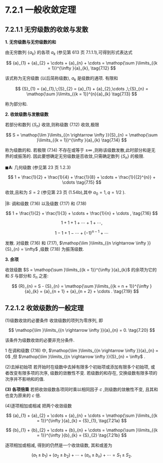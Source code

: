 # 7.2.1 一般收敛定理

## 7.2.1.1 无穷级数的收敛与发散

**1. 无穷级数与无穷级数的和**

由无穷数列 $\left\{  {a}_{k}\right\}$ 的各项 ${a}_{k}$ (参见第 613 页 7.1.1.1),可得到形式表达式

$$
{a}_{1} + {a}_{2} + \cdots  + {a}_{n} + \cdots  = \mathop{\sum }\limits_{{k = 1}}^{\infty }{a}_{k}, \tag{7.12}
$$

该式称为无穷级数 (以后简称级数), ${a}_{k}$ 是级数的通项. 有限和

$$
{S}_{1} = {a}_{1},\;{S}_{2} = {a}_{1} + {a}_{2},\cdots ,\;{S}_{n} = \mathop{\sum }\limits_{{k = 1}}^{n}{a}_{k} \tag{7.13}
$$

称为部分和.

**2. 收敛级数与发散级数**

若部分和数列 $\left\{  {S}_{n}\right\}$ 收敛,则称级数 (7.12) 收敛,极限

$$
S = \mathop{\lim }\limits_{{n \rightarrow  \infty }}{S}_{n} = \mathop{\sum }\limits_{{k = 1}}^{\infty }{a}_{k} \tag{7.14}
$$

称为级数的和. 若极限 (7.14) 不存在或等于 $\pm  \infty$ ,则称该级数发散,此时部分和是无界的或振荡的. 因此要想确定无穷级数是否收敛,只需确定数列 $\left\{  {S}_{n}\right\}$ 的极限.

$\blacksquare \mathbf{A}$: 几何级数 (参见第 23 页 1.2.3)

$$
1 + \frac{1}{2} + \frac{1}{4} + \frac{1}{8} + \cdots  + \frac{1}{{2}^{n}} + \cdots  \tag{7.15}
$$

收敛,且和为 $S = 2$ (参见第 23 页 (1.54b),其中 ${a}_{0} = 1, q = 1/2$ ).

|B: 调和级数 (7.16) 以及级数 (7.17) 和 (7.18)

$$
1 + \frac{1}{2} + \frac{1}{3} + \cdots  + \frac{1}{n} + \cdots , \tag{7.16}
$$

$$
1 + 1 + 1 + \cdots  + 1 + \cdots , \tag{7.17}
$$

$$
1 - 1 + 1 - \cdots  + {\left( -1\right) }^{n - 1} + \cdots  \tag{7.18}
$$

发散. 对级数 (7.16) 和 (7.17), $\mathop{\lim }\limits_{{n \rightarrow  \infty }}{S}_{n} = \infty$ ,级数 (7.18) 为振荡级数.

**3. 余项**

收敛级数 $S = \mathop{\sum }\limits_{{k = 1}}^{\infty }{a}_{k}$ 的余项为它的和 $S$ 与部分和 ${S}_{n}$ 之差:

$$
{R}_{n} = S - {S}_{n} = \mathop{\sum }\limits_{{k = n + 1}}^{\infty }{a}_{k} = {a}_{n + 1} + {a}_{n + 2} + \cdots . \tag{7.19}
$$

## 7.2.1.2 收敛级数的一般定理

(1)级数收敛的必要条件 收敛级数的项列为零序列, 即

$$
\mathop{\lim }\limits_{{n \rightarrow  \infty }}{a}_{n} = 0. \tag{7.20}
$$

该条件为级数收敛的必要非充分条件.

1 在调和级数 (7.16) 中, $\mathop{\lim }\limits_{{n \rightarrow  \infty }}{a}_{n} = 0$ ,但 $\mathop{\lim }\limits_{{n \rightarrow  \infty }}{S}_{n} = \infty$ .

(2)去掉初始项 若开始时在级数中去掉有限多个初始项或添加有限多个初始项, 或者改变有限多项的次序, 级数的敛散性不变. 若级数的和存在, 交换级数有限多项的次序并不影响和的值.

**(3) 各项倍乘** 若把收敛级数各项同时乘以相同因子 $c$ ,则级数的敛散性不变, 且其和也变为原来的 $c$ 倍.

(4)逐项相加或相减 把两个收敛级数

$$
{a}_{1} + {a}_{2} + \cdots  + {a}_{n} + \cdots  = \mathop{\sum }\limits_{{k = 1}}^{\infty }{a}_{k} = {S}_{1}, \tag{7.21a}
$$

$$
{b}_{1} + {b}_{2} + \cdots  + {b}_{n} + \cdots  = \mathop{\sum }\limits_{{k = 1}}^{\infty }{b}_{k} = {S}_{2} \tag{7.21b}
$$

逐项相加或相减, 得到的仍然是一个收敛级数, 其和或差为

$$
\left( {{a}_{1} \pm  {b}_{1}}\right)  + \left( {{a}_{2} \pm  {b}_{2}}\right)  + \cdots  + \left( {{a}_{n} \pm  {b}_{n}}\right)  + \cdots  = {S}_{1} \pm  {S}_{2}. \tag{7.21c}
$$
